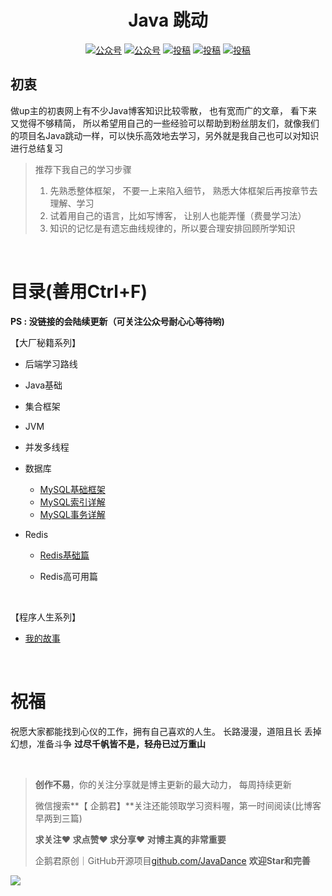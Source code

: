 

<p align="center">
        <h1 align="center">
          Java 跳动
      	</h1>
    </a>
</p>



<p align="center">
  <a href="#公众号"><img src="https://img.shields.io/badge/公众号-企鹅君-green" alt="公众号"></a>
    <a href="https://juejin.cn/user/3306936711260728"><img src="https://img.shields.io/badge/juejin-掘金-blue.svg" alt="公众号"></a>
  <a href="https://space.bilibili.com/3546575674542471?spm_id_from=333.1007.0.0"><img src="https://img.shields.io/badge/bilibili-哔哩哔哩-critical" alt="投稿"></a>
  <a href="https://www.zhihu.com/people/jack-54-61/posts"><img src="https://img.shields.io/badge/zhihu-知乎-informational" alt="投稿"></a>
  <a href="https://blog.csdn.net/a821230?type=blog"><img src="https://img.shields.io/badge/csdn-CSDN-red.svg" alt="投稿"></a>
</p>


##  初衷

  做up主的初衷网上有不少Java博客知识比较零散， 也有宽而广的文章， 看下来又觉得不够精简， 所以希望用自己的一些经验可以帮助到粉丝朋友们，就像我们的项目名Java跳动一样，可以快乐高效地去学习，另外就是我自己也可以对知识进行总结复习

> 推荐下我自己的学习步骤
>
> 1. 先熟悉整体框架， 不要一上来陷入细节， 熟悉大体框架后再按章节去理解、学习
> 2. 试着用自己的语言，比如写博客， 让别人也能弄懂（费曼学习法）
> 3. 知识的记忆是有遗忘曲线规律的，所以要合理安排回顾所学知识

<br>

# 目录(善用Ctrl+F)

**PS : 没链接的会陆续更新（可关注公众号耐心心等待哟)**

【大厂秘籍系列】

- 后端学习路线
- Java基础
- 集合框架
- JVM
- 并发多线程
- 数据库

  - [MySQL基础框架](https://mp.weixin.qq.com/s/z1-XK80IOHjACxF1MT29Aw)
  - [MySQL索引详解](https://mp.weixin.qq.com/s/Pd-4gtvUA4Efu_EiWvnrMw)
  - [MySQL事务详解](https://mp.weixin.qq.com/s/II7lKuWKK17ErhmImqml9g)
- Redis

  - [Redis基础篇]()

  - Redis高可用篇



<br>

【程序人生系列】

-  [我的故事](https://mp.weixin.qq.com/s/1PJp41BODC-_uYg7NKGMbg)



<br>

# 祝福

祝愿大家都能找到心仪的工作，拥有自己喜欢的人生。
长路漫漫，道阻且长
丢掉幻想，准备斗争
**过尽千帆皆不是，轻舟已过万重山**

<br>

> **创作不易**，你的关注分享就是博主更新的最大动力， 每周持续更新
>
> 微信搜索**【 企鹅君】**关注还能领取学习资料喔，第一时间阅读(比博客早两到三篇)
>
> **求关注❤️ 求点赞❤️  求分享❤️   对博主真的非常重要**
>
> 企鹅君原创｜GitHub开源项目[github.com/JavaDance](https://github.com/PenguinsKing/JavaDance)  **欢迎Star和完善**

<a name="微信"></a>  <a name="公众号"></a>

 ![](https://javadance.oss-cn-beijing.aliyuncs.com/%E5%BA%95%E9%83%A8%E5%85%B3%E6%B3%A8.jpeg)

